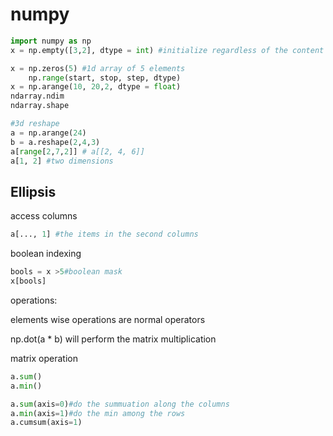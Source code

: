 # numpy

```python
import numpy as np
x = np.empty([3,2], dtype = int) #initialize regardless of the content

x = np.zeros(5) #1d array of 5 elements
	np.range(start, stop, step, dtype)
x = np.arange(10, 20,2, dtype = float)
ndarray.ndim
ndarray.shape

#3d reshape
a = np.arange(24)
b = a.reshape(2,4,3)
a[range[2,7,2]] # a[[2, 4, 6]]
a[1, 2] #two dimensions

```

## Ellipsis

access columns

```python
a[..., 1] #the items in the second columns
```

boolean indexing

```python
bools = x >5#boolean mask
x[bools]
```

operations:

elements wise operations are normal operators

np.dot(a * b) will perform the matrix multiplication



matrix operation

```python
a.sum()
a.min()

a.sum(axis=0)#do the summuation along the columns
a.min(axis=1)#do the min among the rows
a.cumsum(axis=1)
```

